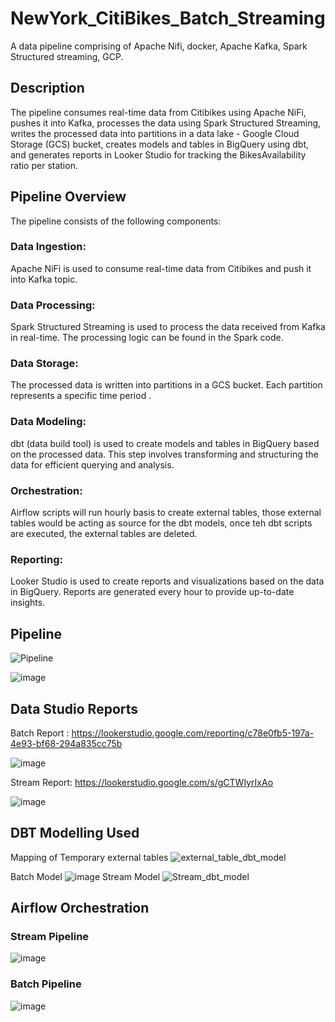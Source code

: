 # NewYork_CitiBikes_Batch_Streaming
A data pipeline comprising of Apache Nifi, docker, Apache Kafka, Spark Structured streaming, GCP.

## Description
The pipeline consumes real-time data from Citibikes using Apache NiFi, pushes it into Kafka, processes the data using Spark Structured Streaming,
writes the processed data into partitions in a data lake - Google Cloud Storage (GCS) bucket, creates models and tables in BigQuery using dbt, and generates reports in Looker Studio for tracking the BikesAvailability ratio per station.

## Pipeline Overview
The pipeline consists of the following components:

### Data Ingestion: 
Apache NiFi is used to consume real-time data from Citibikes and push it into Kafka topic.

### Data Processing:
Spark Structured Streaming is used to process the data received from Kafka in real-time. The processing logic can be found in the Spark code.

### Data Storage: 
The processed data is written into partitions in a GCS bucket. Each partition represents a specific time period .

### Data Modeling: 
dbt (data build tool) is used to create models and tables in BigQuery based on the processed data. This step involves transforming and structuring the data for
efficient querying and analysis.

### Orchestration: 
Airflow scripts will run hourly basis to create external tables, those external tables would be acting as source for the dbt models, once teh dbt scripts are executed, the external tables are deleted.

### Reporting: 
Looker Studio is used to create reports and visualizations based on the data in BigQuery. Reports are generated every hour to provide up-to-date insights.


## Pipeline
![Pipeline](https://github.com/Nandhinired/NewYork_CitiBikes_Batch_Streaming/assets/69593809/f6628a07-3037-4e4b-92a0-605df370ddcc)



![image](https://github.com/Nandhinired/NewYork_CitiBikes_Batch_Streaming/assets/69593809/06405140-6fdd-4c0e-8ead-97705ad13398)




## Data Studio Reports

 Batch Report : https://lookerstudio.google.com/reporting/c78e0fb5-197a-4e93-bf68-294a835cc75b
 
 ![image](https://github.com/Nandhinired/NewYork_CitiBikes_Batch_Streaming/assets/69593809/387d3b04-a14d-46e3-a134-cbdc144c4e66)
 
 Stream Report: https://lookerstudio.google.com/s/gCTWIyrIxAo
 
 ![image](https://github.com/Nandhinired/NewYork_CitiBikes_Batch_Streaming/assets/69593809/0a87e15c-d8a0-481c-bf44-c83aff3aef20)


 ## DBT Modelling Used 
 
  Mapping of Temporary external tables
 ![external_table_dbt_model](https://github.com/Nandhinired/NewYork_CitiBikes_Batch_Streaming/assets/69593809/d638bada-7276-438f-8d0d-c2a74fdf06f0)

 Batch Model 
 ![image](https://github.com/Nandhinired/NewYork_CitiBikes_Batch_Streaming/assets/69593809/72b04d07-91a0-42e4-a957-6a4101ec6eb5)
 Stream Model
 ![Stream_dbt_model](https://github.com/Nandhinired/NewYork_CitiBikes_Batch_Streaming/assets/69593809/7e4f93ed-7d53-4a2e-9d52-248c108e413a)

 ## Airflow Orchestration

 ### Stream Pipeline
 ![image](https://github.com/Nandhinired/NewYork_CitiBikes_Batch_Streaming/assets/69593809/18a03386-d377-499c-8a1c-997731b3248e)


 ### Batch Pipeline
 ![image](https://github.com/Nandhinired/NewYork_CitiBikes_Batch_Streaming/assets/69593809/2fba67f2-fd01-4b6f-83c0-cac6fc2a7e69)


 
